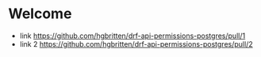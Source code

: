 # Welcome
- link https://github.com/hgbritten/drf-api-permissions-postgres/pull/1
- link 2 https://github.com/hgbritten/drf-api-permissions-postgres/pull/2